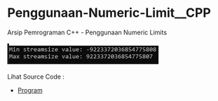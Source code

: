 # Penggunaan-Numeric-Limit__CPP
Arsip Pemrograman C++ - Penggunaan Numeric Limits<br><br>
<img src="https://github.com/RizkyKhapidsyah/Penggunaan-Numeric-Limit__CPP/blob/master/Penggunaan-Numeric-Limit__CPP/x64/result/001.PNG"><br><br>
Lihat Source Code : <br>
- <a href="https://github.com/RizkyKhapidsyah/Penggunaan-Numeric-Limit__CPP/blob/master/Penggunaan-Numeric-Limit__CPP/Source.cpp">Program</a>
